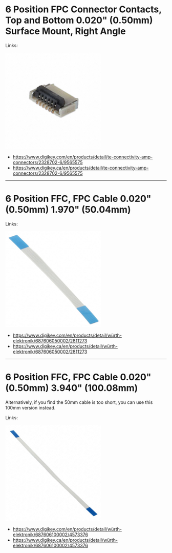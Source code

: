 # 6 Position FPC Connector Contacts, Top and Bottom 0.020" (0.50mm) Surface Mount, Right Angle

Links:

<img src="./2328702-6.jpg" width="300px" />

- https://www.digikey.com/en/products/detail/te-connectivity-amp-connectors/2328702-6/9565575
- https://www.digikey.ca/en/products/detail/te-connectivity-amp-connectors/2328702-6/9565575

-------
# 6 Position FFC, FPC Cable 0.020" (0.50mm) 1.970" (50.04mm)

Links:

<img src="./687606050002.jpg" width="300px" />

- https://www.digikey.com/en/products/detail/würth-elektronik/687606050002/2811273
- https://www.digikey.ca/en/products/detail/würth-elektronik/687606050002/2811273


-------
# 6 Position FFC, FPC Cable 0.020" (0.50mm) 3.940" (100.08mm)

Alternatively, if you find the 50mm cable is too short, you can use this 100mm version instead.

Links:

<img src="./687606100002.jpg" width="300px" />

- https://www.digikey.com/en/products/detail/würth-elektronik/687606100002/4573376
- https://www.digikey.ca/en/products/detail/würth-elektronik/687606100002/4573376
